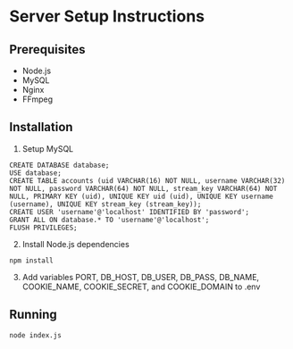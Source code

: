 # Server Setup Instructions

## Prerequisites

* Node.js
* MySQL
* Nginx
* FFmpeg

## Installation

1. Setup MySQL

```
CREATE DATABASE database;
USE database;
CREATE TABLE accounts (uid VARCHAR(16) NOT NULL, username VARCHAR(32) NOT NULL, password VARCHAR(64) NOT NULL, stream_key VARCHAR(64) NOT NULL, PRIMARY KEY (uid), UNIQUE KEY uid (uid), UNIQUE KEY username (username), UNIQUE KEY stream_key (stream_key));
CREATE USER 'username'@'localhost' IDENTIFIED BY 'password';
GRANT ALL ON database.* TO 'username'@'localhost';
FLUSH PRIVILEGES;
```

2. Install Node.js dependencies

```
npm install
```

3. Add variables PORT, DB_HOST, DB_USER, DB_PASS, DB_NAME, COOKIE_NAME, COOKIE_SECRET, and COOKIE_DOMAIN to .env

## Running

```
node index.js
```

